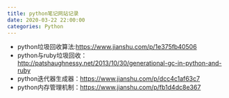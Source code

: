 ```yaml
---
title: python笔记网站记录
date: 2020-03-22 22:00:00
categories: Python
---
```

<!-- TOC START min:1 max:3 link:true asterisk:false update:true -->

<!-- TOC END -->
<!--more-->

- python垃圾回收算法:https://www.jianshu.com/p/1e375fb40506
- python与ruby垃圾回收：http://patshaughnessy.net/2013/10/30/generational-gc-in-python-and-ruby
- python迭代器生成器：https://www.jianshu.com/p/dcc4c1af63c7
- python内存管理机制：https://www.jianshu.com/p/fb1d4dc8e367
